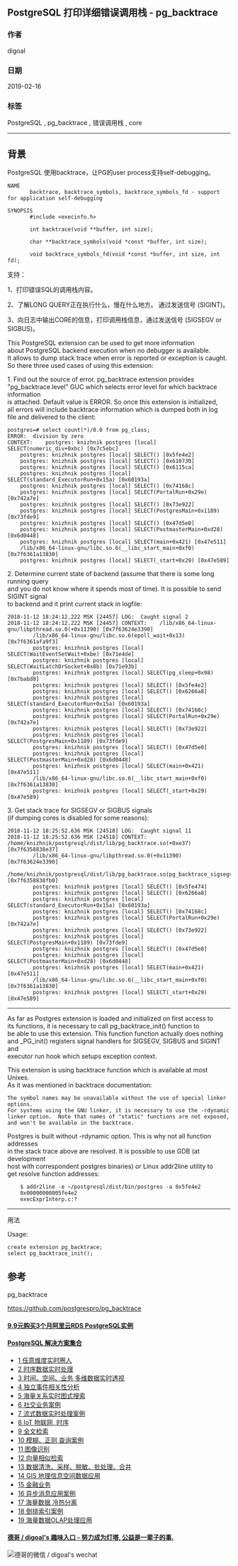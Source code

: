 ## PostgreSQL 打印详细错误调用栈 - pg_backtrace  
        
### 作者        
digoal        
        
### 日期        
2019-02-16        
        
### 标签        
PostgreSQL , pg_backtrace , 错误调用栈 , core      
        
----        
        
## 背景  
PostgreSQL 使用backtrace，让PG的user process支持self-debugging。

```
NAME
       backtrace, backtrace_symbols, backtrace_symbols_fd - support for application self-debugging

SYNOPSIS
       #include <execinfo.h>

       int backtrace(void **buffer, int size);

       char **backtrace_symbols(void *const *buffer, int size);

       void backtrace_symbols_fd(void *const *buffer, int size, int fd);
```

支持：

1、打印错误SQL的调用栈内容。  
  
2、了解LONG QUERY正在执行什么，慢在什么地方。 通过发送信号 (SIGINT)。   
  
3、向日志中输出CORE的信息，打印调用栈信息，通过发送信号 (SIGSEGV or SIGBUS)。    
  
This PostgreSQL extension can be used to get more information  
about PostgreSQL backend execution when no debugger is available.  
It allows to dump stack trace when error is reported or exception is caught.  
So there three used cases of using this extension:  
  
1\. Find out the source of error. pg_backtrace extension provides  
"pg_backtrace.level" GUC which selects error level for which backtrace information  
is attached. Default value is ERROR. So once this extension is initialized,  
all errors will include backtrace information which is dumped both in log  
file and delivered to the client:  
  
```  
postgres=# select count(*)/0.0 from pg_class;  
ERROR:  division by zero  
CONTEXT:  	postgres: knizhnik postgres [local] SELECT(numeric_div+0xbc) [0x7c5ebc]  
	postgres: knizhnik postgres [local] SELECT() [0x5fe4e2]  
	postgres: knizhnik postgres [local] SELECT() [0x610730]  
	postgres: knizhnik postgres [local] SELECT() [0x6115ca]  
	postgres: knizhnik postgres [local] SELECT(standard_ExecutorRun+0x15a) [0x60193a]  
	postgres: knizhnik postgres [local] SELECT() [0x74168c]  
	postgres: knizhnik postgres [local] SELECT(PortalRun+0x29e) [0x742a7e]  
	postgres: knizhnik postgres [local] SELECT() [0x73e922]  
	postgres: knizhnik postgres [local] SELECT(PostgresMain+0x1189) [0x73fde9]  
	postgres: knizhnik postgres [local] SELECT() [0x47d5e0]  
	postgres: knizhnik postgres [local] SELECT(PostmasterMain+0xd28) [0x6d0448]  
	postgres: knizhnik postgres [local] SELECT(main+0x421) [0x47e511]  
	/lib/x86_64-linux-gnu/libc.so.6(__libc_start_main+0xf0) [0x7f6361a13830]  
	postgres: knizhnik postgres [local] SELECT(_start+0x29) [0x47e589]  
```  
  
2\. Determine current state of backend (assume that there is some long running query  
and you do not know where it spends most of time). It is possible to send SIGINT signal  
to backend and it print current stack in logfile:  
  
```  
2018-11-12 18:24:12.222 MSK [24457] LOG:  Caught signal 2  
2018-11-12 18:24:12.222 MSK [24457] CONTEXT:  	/lib/x86_64-linux-gnu/libpthread.so.0(+0x11390) [0x7f63624e3390]  
		/lib/x86_64-linux-gnu/libc.so.6(epoll_wait+0x13) [0x7f6361afa9f3]  
		postgres: knizhnik postgres [local] SELECT(WaitEventSetWait+0xbe) [0x71e4de]  
		postgres: knizhnik postgres [local] SELECT(WaitLatchOrSocket+0x8b) [0x71e93b]  
		postgres: knizhnik postgres [local] SELECT(pg_sleep+0x98) [0x7babd8]  
		postgres: knizhnik postgres [local] SELECT() [0x5fe4e2]  
		postgres: knizhnik postgres [local] SELECT() [0x6266a8]  
		postgres: knizhnik postgres [local] SELECT(standard_ExecutorRun+0x15a) [0x60193a]  
		postgres: knizhnik postgres [local] SELECT() [0x74168c]  
		postgres: knizhnik postgres [local] SELECT(PortalRun+0x29e) [0x742a7e]  
		postgres: knizhnik postgres [local] SELECT() [0x73e922]  
		postgres: knizhnik postgres [local] SELECT(PostgresMain+0x1189) [0x73fde9]  
		postgres: knizhnik postgres [local] SELECT() [0x47d5e0]  
		postgres: knizhnik postgres [local] SELECT(PostmasterMain+0xd28) [0x6d0448]  
		postgres: knizhnik postgres [local] SELECT(main+0x421) [0x47e511]  
		/lib/x86_64-linux-gnu/libc.so.6(__libc_start_main+0xf0) [0x7f6361a13830]  
		postgres: knizhnik postgres [local] SELECT(_start+0x29) [0x47e589]  
```  
  
3\. Get stack trace for SIGSEGV or SIGBUS signals  
(if dumping cores is disabled for some reasons):  
  
```  
2018-11-12 18:25:52.636 MSK [24518] LOG:  Caught signal 11  
2018-11-12 18:25:52.636 MSK [24518] CONTEXT:  	/home/knizhnik/postgresql/dist/lib/pg_backtrace.so(+0xe37) [0x7f6358838e37]  
		/lib/x86_64-linux-gnu/libpthread.so.0(+0x11390) [0x7f63624e3390]  
		/home/knizhnik/postgresql/dist/lib/pg_backtrace.so(pg_backtrace_sigsegv+0) [0x7f6358838fb0]  
		postgres: knizhnik postgres [local] SELECT() [0x5fe474]  
		postgres: knizhnik postgres [local] SELECT() [0x6266a8]  
		postgres: knizhnik postgres [local] SELECT(standard_ExecutorRun+0x15a) [0x60193a]  
		postgres: knizhnik postgres [local] SELECT() [0x74168c]  
		postgres: knizhnik postgres [local] SELECT(PortalRun+0x29e) [0x742a7e]  
		postgres: knizhnik postgres [local] SELECT() [0x73e922]  
		postgres: knizhnik postgres [local] SELECT(PostgresMain+0x1189) [0x73fde9]  
		postgres: knizhnik postgres [local] SELECT() [0x47d5e0]  
		postgres: knizhnik postgres [local] SELECT(PostmasterMain+0xd28) [0x6d0448]  
		postgres: knizhnik postgres [local] SELECT(main+0x421) [0x47e511]  
		/lib/x86_64-linux-gnu/libc.so.6(__libc_start_main+0xf0) [0x7f6361a13830]  
		postgres: knizhnik postgres [local] SELECT(_start+0x29) [0x47e589]  
```  
  
------------------------------------------------  
  
As far as Postgres extension is loaded and initialized on first access to  
its functions, it is necessary to call pg_backtrace_init() function to  
be able to use this extension. This function function actually does nothing  
and _PG_init() registers signal handlers for SIGSEGV, SIGBUS and SIGINT and  
executor run hook which setups exception context.  
  
This extension is using backtrace function which is available at most Unixes.  
As it was mentioned in backtrace documentation:  
  
    The symbol names may be unavailable without the use of special linker options.  
	For systems using the GNU linker, it is necessary to use the -rdynamic  
    linker option.  Note that names of "static" functions are not exposed,  
	and won't be available in the backtrace.  
  
Postgres is built without -rdynamic option. This is why not all function addresses  
in the stack trace above are resolved. It is possible to use GDB (at development  
host with correspondent postgres binaries) or Linux addr2line utility to  
get resolve function addresses:  
  
```  
    $ addr2line -e ~/postgresql/dist/bin/postgres -a 0x5fe4e2  
    0x00000000005fe4e2  
    execExprInterp.c:?  
```  
  
------------------------------------------------  
  
用法  
  
Usage:  
  
```  
create extension pg_backtrace;  
select pg_backtrace_init();  
```  
  
  
## 参考  
pg_backtrace   
  
https://github.com/postgrespro/pg_backtrace  
  
    
  
  
  
  
  
  
  
  
  
  
  
  
  
  
  
  
  
  
  
  
  
  
  
  
  
  
  
  
  
  
  
  
  
  
  
  
  
  
  
  
  
#### [9.9元购买3个月阿里云RDS PostgreSQL实例](https://www.aliyun.com/database/postgresqlactivity "57258f76c37864c6e6d23383d05714ea")
  
  
#### [PostgreSQL 解决方案集合](https://yq.aliyun.com/topic/118 "40cff096e9ed7122c512b35d8561d9c8")
- [1 任意维度实时圈人](https://yq.aliyun.com/topic/118 "40cff096e9ed7122c512b35d8561d9c8")
- [2 时序数据实时处理](https://yq.aliyun.com/topic/118 "40cff096e9ed7122c512b35d8561d9c8")
- [3 时间、空间、业务 多维数据实时透视](https://yq.aliyun.com/topic/118 "40cff096e9ed7122c512b35d8561d9c8")
- [4 独立事件相关性分析](https://yq.aliyun.com/topic/118 "40cff096e9ed7122c512b35d8561d9c8")
- [5 海量关系实时图式搜索](https://yq.aliyun.com/topic/118 "40cff096e9ed7122c512b35d8561d9c8")
- [6 社交业务案例](https://yq.aliyun.com/topic/118 "40cff096e9ed7122c512b35d8561d9c8")
- [7 流式数据实时处理案例](https://yq.aliyun.com/topic/118 "40cff096e9ed7122c512b35d8561d9c8")
- [8 IoT 物联网, 时序](https://yq.aliyun.com/topic/118 "40cff096e9ed7122c512b35d8561d9c8")
- [9 全文检索](https://yq.aliyun.com/topic/118 "40cff096e9ed7122c512b35d8561d9c8")
- [10 模糊、正则 查询案例](https://yq.aliyun.com/topic/118 "40cff096e9ed7122c512b35d8561d9c8")
- [11 图像识别](https://yq.aliyun.com/topic/118 "40cff096e9ed7122c512b35d8561d9c8")
- [12 向量相似检索](https://yq.aliyun.com/topic/118 "40cff096e9ed7122c512b35d8561d9c8")
- [13 数据清洗、采样、脱敏、批处理、合并](https://yq.aliyun.com/topic/118 "40cff096e9ed7122c512b35d8561d9c8")
- [14 GIS 地理信息空间数据应用](https://yq.aliyun.com/topic/118 "40cff096e9ed7122c512b35d8561d9c8")
- [15 金融业务](https://yq.aliyun.com/topic/118 "40cff096e9ed7122c512b35d8561d9c8")
- [16 异步消息应用案例](https://yq.aliyun.com/topic/118 "40cff096e9ed7122c512b35d8561d9c8")
- [17 海量数据 冷热分离](https://yq.aliyun.com/topic/118 "40cff096e9ed7122c512b35d8561d9c8")
- [18 倒排索引案例](https://yq.aliyun.com/topic/118 "40cff096e9ed7122c512b35d8561d9c8")
- [19 海量数据OLAP处理应用](https://yq.aliyun.com/topic/118 "40cff096e9ed7122c512b35d8561d9c8")
  
  
#### [德哥 / digoal's 趣味入口 - 努力成为灯塔, 公益是一辈子的事.](https://github.com/digoal/blog/blob/master/README.md "22709685feb7cab07d30f30387f0a9ae")
  
  
![德哥的微信 / digoal's wechat](../pic/digoal_weixin.jpg "f7ad92eeba24523fd47a6e1a0e691b59")
  
